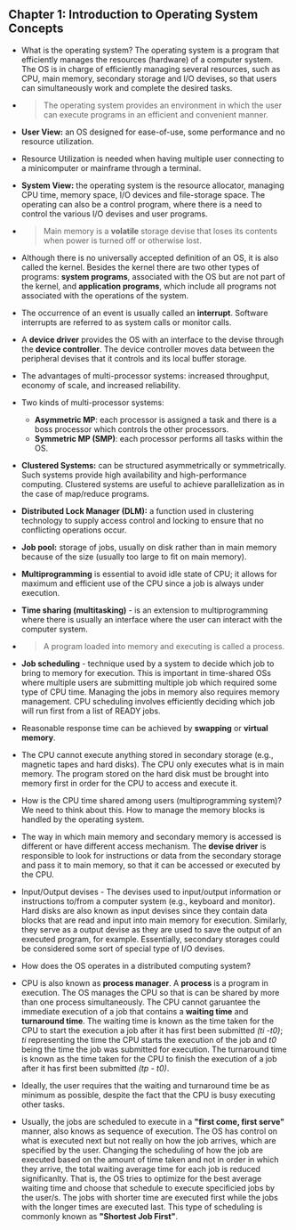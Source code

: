 ## Chapter 1: Introduction to Operating System Concepts

- What is the operating system? The operating system is a program that efficiently manages the resources (hardware) of a computer system. The OS is in charge of efficiently managing several resources, such as CPU, main memory, secondary storage and I/O devises, so that users can simultaneously work and complete the desired tasks.

- > The operating system provides an environment in which the user can execute programs in an efficient and convenient manner.

- **User View:** an OS designed for ease-of-use, some performance and no resource utilization. 

- Resource Utilization is needed when having multiple user connecting to a minicomputer or mainframe through a terminal.

- **System View:** the operating system is the resource allocator, managing CPU time, memory space, I/O devices and file-storage space. The operating can also be a control program, where there is a need to control the various I/O devises and user programs.

- > Main memory is a **volatile** storage devise that loses its contents when power is turned off or otherwise lost.

- Although there is no universally accepted definition of an OS, it is also called the kernel. Besides the kernel there are two other types of programs: **system programs**, associated with the OS but are not part of the kernel, and **application programs**, which include all programs not associated with the operations of the system.

- The occurrence of an event is usually called an **interrupt**. Software interrupts are referred to as system calls or monitor calls. 

- A **device driver** provides the OS with an interface to the devise through the **device controller**. The device controller moves data between the peripheral devises that it controls and its local buffer storage.

- The advantages of multi-processor systems: increased throughput, economy of scale, and increased reliability.

- Two kinds of multi-processor systems: 
    + **Asymmetric MP**: each processor is assigned a task and there is a boss processor which controls the other processors.
    + **Symmetric MP (SMP)**: each processor performs all tasks within the OS. 


- **Clustered Systems:** can be structured asymmetrically or symmetrically. Such systems provide high availability and high-performance computing. Clustered systems are useful to achieve parallelization as in the case of map/reduce programs.

- **Distributed Lock Manager (DLM):** a function used in clustering technology to supply access control and locking to ensure that no conflicting operations occur.

- **Job pool:** storage of jobs, usually on disk rather than in main memory because of the size (usually too large to fit on main memory).

- **Multiprogramming** is essential to avoid idle state of CPU; it allows for maximum and efficient use of the CPU since a job is always under execution.

- **Time sharing (multitasking)** -  is an extension to multiprogramming where there is usually an interface where the user can interact with the computer system.

- > A program loaded into memory and executing is called a process.

- **Job scheduling** - technique used by a system to decide which job to bring to memory for execution. This is important in time-shared OSs where multiple users are submitting multiple job which required some type of CPU time. Managing the jobs in memory also requires memory management. CPU scheduling involves efficiently deciding which job will run first from a list of READY jobs.

- Reasonable response time can be achieved by **swapping** or **virtual memory**. 

- The CPU cannot execute anything stored in secondary storage (e.g., magnetic tapes and hard disks). The CPU only executes what is in main memory. The program stored on the hard disk must be brought into memory first in order for the CPU to access and execute it. 


- How is the CPU time shared among users (multiprogramming system)? We need to think about this. How to manage the memory blocks is handled by the operating system. 


- The way in which main memory and secondary memory is accessed is different or have different access mechanism. The **devise driver** is responsible to look for instructions or data from the secondary storage and pass it to main memory, so that it can be accessed or executed by the CPU. 


- Input/Output devises - The devises used to input/output information or instructions to/from a computer system (e.g., keyboard and monitor). Hard disks are also known as input devises since they contain data blocks that are read and input into main memory for execution. Similarly, they serve as a output devise as they are used to save the output of an executed program, for example. Essentially, secondary storages could be considered some sort of special type of I/O devises.


- How does the OS operates in a distributed computing system?  


- CPU is also known as **process manager**. A **process** is a program in execution. The OS manages the CPU so that is can be shared by more than one process simultaneously. The CPU cannot garuantee the immediate execution of a job that contains a **waiting time** and **turnaround time**. The waiting time is known as the time taken for the CPU to start the execution a job after it has first been submitted *(ti -t0)*; *ti* representing the time the CPU starts the execution of the job and *t0* being the time the job was submitted for execution. The turnaround time is known as the time taken for the CPU to finish the execution of a job after it has first been submitted *(tp - t0)*. 


- Ideally, the user requires that the waiting and turnaround time be as minimum as possible, despite the fact that the CPU is busy executing other tasks.


- Usually, the jobs are scheduled to execute in a **"first come, first serve"** manner, also knows as sequence of execution. The OS has control on what is executed next but not really on how the job arrives, which are specified by the user. Changing the scheduling of how the job are executed based on the amount of time taken and not in order in which they arrive, the total waiting average time for each job is reduced significanlty. That is, the OS tries to optimize for the best average waiting time and choose that schedule to execute specificied jobs by the user/s. The jobs with shorter time are executed first while the jobs with the longer times are executed last. This type of scheduling is commonly known as **"Shortest Job First"**.

